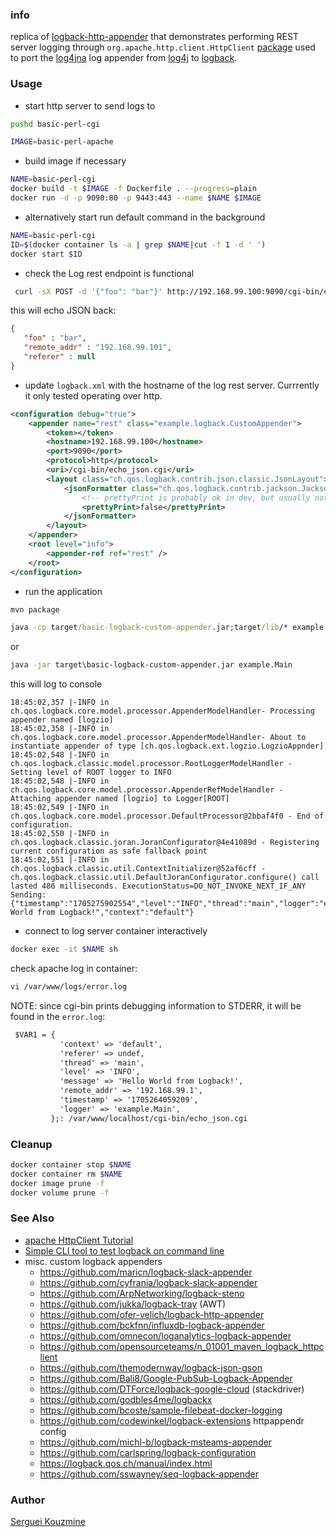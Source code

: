 ### info

replica of [logback-http-appender](https://github.com/ofer-velich/logback-http-appender) that demonstrates performing REST server 
logging through `org.apache.http.client.HttpClient` [package](https://hc.apache.org/httpcomponents-client-4.5.x/)
used to port the [log4jna](https://github.com/dblock/log4jna) log appender from [log4j](https://logging.apache.org/log4j/) to [logback](https://logback.qos.ch/).

### Usage

* start http server to send logs to

```sh
pushd basic-perl-cgi
```
```sh
IMAGE=basic-perl-apache
```
* build image if necessary
```sh
NAME=basic-perl-cgi
docker build -t $IMAGE -f Dockerfile . --progress=plain
docker run -d -p 9090:80 -p 9443:443 --name $NAME $IMAGE
```
* alternatively start run default command in the background
```sh
NAME=basic-perl-cgi
ID=$(docker container ls -a | grep $NAME|cut -f 1 -d ' ')
docker start $ID
```
* check the Log rest endpoint is functional

```sh
 curl -sX POST -d '{"foo": "bar"}' http://192.168.99.100:9090/cgi-bin/echo_json.cgi
```
this will echo JSON back:
```JSON
{
   "foo" : "bar",
   "remote_addr" : "192.168.99.101",
   "referer" : null
}
```
* update `logback.xml` with the hostname of the log rest server. Currrently it only tested operating over http.
```XML
<configuration debug="true">
    <appender name="rest" class="example.logback.CustomAppender">
        <token></token>
        <hostname>192.168.99.100</hostname>
        <port>9090</port>
        <protocol>http</protocol>
        <uri>/cgi-bin/echo_json.cgi</uri>
        <layout class="ch.qos.logback.contrib.json.classic.JsonLayout">
            <jsonFormatter class="ch.qos.logback.contrib.jackson.JacksonJsonFormatter">
                <!-- prettyPrint is probably ok in dev, but usually not ideal in production: -->
                <prettyPrint>false</prettyPrint>
            </jsonFormatter>
        </layout>
    </appender>
    <root level="info">
        <appender-ref ref="rest" />
    </root>
</configuration>
```
* run the application
```cmd
mvn package
```
```cmd
java -cp target/basic-logback-custom-appender.jar;target/lib/* example.Main
```
or
```cmd
java -jar target\basic-logback-custom-appender.jar example.Main
```
this will log to console
```text
18:45:02,357 |-INFO in ch.qos.logback.core.model.processor.AppenderModelHandler- Processing appender named [logzio]
18:45:02,358 |-INFO in ch.qos.logback.core.model.processor.AppenderModelHandler- About to instantiate appender of type [ch.qos.logback.ext.logzio.LogzioAppnder]
18:45:02,548 |-INFO in ch.qos.logback.classic.model.processor.RootLoggerModelHandler - Setting level of ROOT logger to INFO
18:45:02,548 |-INFO in ch.qos.logback.core.model.processor.AppenderRefModelHandler - Attaching appender named [logzio] to Logger[ROOT]
18:45:02,549 |-INFO in ch.qos.logback.core.model.processor.DefaultProcessor@2bbaf4f0 - End of configuration.
18:45:02,550 |-INFO in ch.qos.logback.classic.joran.JoranConfigurator@4e41089d - Registering current configuration as safe fallback point
18:45:02,551 |-INFO in ch.qos.logback.classic.util.ContextInitializer@52af6cff - ch.qos.logback.classic.util.DefaultJoranConfigurator.configure() call lasted 486 milliseconds. ExecutionStatus=DO_NOT_INVOKE_NEXT_IF_ANY Sending: {"timestamp":"1705275902554","level":"INFO","thread":"main","logger":"example.Main","message":"Hello World from Logback!","context":"default"}
```
* connect to log server container interactively
```sh
docker exec -it $NAME sh
```
check apache log in container:
```sh
vi /var/www/logs/error.log
```
NOTE: since cgi-bin prints debugging information to STDERR, it will be found in the `error.log`:
```txt
 $VAR1 = {
           'context' => 'default',
           'referer' => undef,
           'thread' => 'main',
           'level' => 'INFO',
           'message' => 'Hello World from Logback!',
           'remote_addr' => '192.168.99.1',
           'timestamp' => '1705264059209',
           'logger' => 'example.Main',
         };: /var/www/localhost/cgi-bin/echo_json.cgi

```

### Cleanup
```sh
docker container stop $NAME
docker container rm $NAME
docker image prune -f 
docker volume prune -f  
```

### See Also

  * [apache HttpClient Tutorial](https://www.baeldung.com/httpclient-guide)
  * [Simple CLI tool to test logback on command line](https://github.com/wlanboy/logbacktest)
  * misc. custom logback appenders
    + https://github.com/maricn/logback-slack-appender
    + https://github.com/cyfrania/logback-slack-appender
    + https://github.com/ArpNetworking/logback-steno
    + https://github.com/jukka/logback-tray (AWT)
    + https://github.com/ofer-velich/logback-http-appender
    + https://github.com/bckfnn/influxdb-logback-appender
    + https://github.com/omnecon/loganalytics-logback-appender
    + https://github.com/opensourceteams/n_01001_maven_logback_httpclient
    + https://github.com/themodernway/logback-json-gson
    + https://github.com/Bali8/Google-PubSub-Logback-Appender
    + https://github.com/DTForce/logback-google-cloud (stackdriver)
    + https://github.com/godbles4me/logbackx
    + https://github.com/bcoste/sample-filebeat-docker-logging
    + https://github.com/codewinkel/logback-extensions httpappendr config
    + https://github.com/michl-b/logback-msteams-appender
    + https://github.com/carlspring/logback-configuration
    + https://logback.qos.ch/manual/index.html
    + https://github.com/sswayney/seq-logback-appender

### Author
[Serguei Kouzmine](kouzmine_serguei@yahoo.com)
